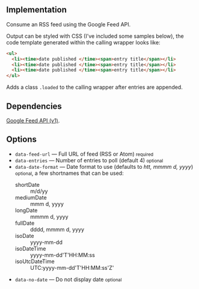 <script src="https://www.google.com/jsapi"></script>

## Implementation
Consume an RSS feed using the Google Feed API.

Output can be styled with CSS (I've included some samples below), the code template generated within the calling wrapper looks like:

```html
<ul>
  <li><time>date published </time><span>entry title</span></li>
  <li><time>date published </time><span>entry title</span></li>
  <li><time>date published </time><span>entry title</span></li>
</ul>
```

Adds a class `.loaded` to the calling wrapper after entries are appended.

## Dependencies

[Google Feed API (v1)](https://developers.google.com/feed/v1/).

## Options

<ul class="nobullet">
  <li><code>data-feed-url</code> &mdash; Full URL of feed (RSS or Atom) <small>required</small></li>
  <li><code>data-entries</code> &mdash; Number of entries to poll (default 4) <small class="opt">optional</small></li>
  <li><code>data-date-format</code> &mdash; Date format to use (defaults to <em>htt, mmmm d, yyyy</em>) <small class="opt">optional</small>, a few shortnames that can be used:
    <dl>
      <dt>shortDate</dt><dd>m/d/yy</dd>
      <dt>mediumDate</dt><dd>mmm d, yyyy</dd>
      <dt>longDate</dt><dd>mmmm d, yyyy</dd>
      <dt>fullDate</dt><dd>dddd, mmmm d, yyyy</dd>
      <dt>isoDate</dt><dd>yyyy-mm-dd</dd>
      <dt>isoDateTime</dt><dd>yyyy-mm-dd'T'HH:MM:ss</dd>
      <dt>isoUtcDateTime</dt><dd>UTC:yyyy-mm-dd'T'HH:MM:ss'Z'</dd>
    </dl>
  </li>
  <li><code>data-no-date</code> &mdash; Do not display date <small class="opt">optional</small></li>
</ul>

